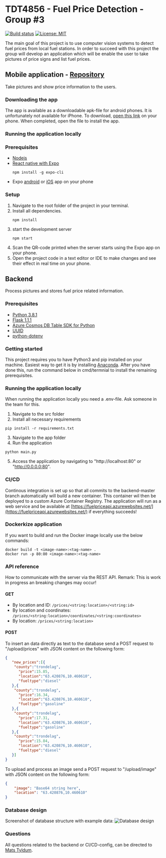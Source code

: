 # TDT4856 - Fuel Price Detection - Group #3 
[![Build status](https://dev.azure.com/matstyldum/FuelPriceApp/_apis/build/status/fuelpriceapi%20-%20CI)](https://dev.azure.com/matstyldum/FuelPriceApp/_build/latest?definitionId=2)
[![License: MIT](https://img.shields.io/badge/License-MIT-yellow.svg)](https://opensource.org/licenses/MIT)

The main goal of this project is to use computer vision systems to detect fuel prices from local fuel stations. In order to succeed with this project the group will develop an application which will be enable the user to take pictures of price signs and list fuel prices. 

## Mobile application - [Repository](https://github.com/rsb0/TDT4856-Gruppe-3---IT-Styring-Av-Lastebiler/tree/frontend-master)
Take pictures and show price information to the users.

### Downloading the app
The app is available as a downloadable apk-file for android phones. It is unfortunately not available for iPhone. To download, [open this link](https://exp-shell-app-assets.s3.us-west-1.amazonaws.com/android/%40satsebil/Gassy-20a4e7d3f893411e9c363317a8f30a0d-signed.apk) on your phone. When completed, open the file to install the app.

### Running the application locally

### Prerequisites
- [Nodejs](https://nodejs.org/en/download/)
- [React native with Expo](https://reactnative.dev/docs/environment-setup)
  ```shell
  npm install -g expo-cli
  ```
- Expo [android](https://play.google.com/store/apps/details?id=host.exp.exponent&referrer=www) or [iOS](https://itunes.apple.com/app/apple-store/id982107779) app on your phone

### Setup
1. Navigate to the root folder of the project in your terminal.
2. Install all dependencies.
   ```shell
   npm install
   ```
3. start the development server
   ```shell
   npm start
   ```
4. Scan the QR-code printed when the server starts using the Expo app on your phone.
5. Open the project code in a text editor or IDE to make changes and see their effect in real time on your phone.

## Backend
Process pictures and stores fuel price related information.

### Prerequisites
- [Python 3.8.1](https://www.python.org/downloads/)
- [Flask 1.1.1](https://flask.palletsprojects.com/en/1.1.x)
- [Azure Cosmos DB Table SDK for Python](https://docs.microsoft.com/en-us/azure/cosmos-db/table-storage-how-to-use-python)
- [UUID](https://docs.python.org/3/library/uuid.html)
- [python-dotenv](https://pypi.org/project/python-dotenv/)

### Getting started
This project requires you to have Python3 and pip installed on your machine. Easiest way to get it is by installing [Anaconda](https://www.anaconda.com/download). After you have done this, run the command below in cmd/termnial to install the remaining prerequisites.

### Running the application locally
When running the application locally you need a .env-file. Ask someone in the team for this.

1. Navigate to the src folder
2. Install all necessary requirements
```shell
pip install -r requirements.txt
```
3. Navigate to the app folder
4. Run the application
```shell
python main.py
```
5. Access the application by navigating to "http://localhost:80" or "http://0.0.0.0:80".

### CI/CD
Continous integration is set up so that all commits to the backend-master branch automatically will build a new container.
This container wil then be deployed to a custom Azure Container Registry. The application will run as a web service and be available at 
[https://fuelpriceapi.azurewebsites.net/](https://fuelpriceapi.azurewebsites.net/) if everything succeeds!

### Dockerkize application
If you want to build and run the Docker image locally use the below commands:
```shell
docker build -t <image-name>:<tag-name> .
docker run -p 80:80 <image-name>:<tag-name>
```

### API reference
How to communicate with the server via the REST API. Remark: This is work in progress an breaking changes may occur!
#### GET
- By location and ID: ```/prices/<string:location>/<string:id>```
- By location and coordinates: ```/prices/<string:location>/coordinates/<string:coordinates>```
- By location: ```/prices/<string:location>```

#### POST
To insert an data directly as text to the database send a POST request to "/upload/prices" with JSON content on the following form:
```JSON
{ 
   "new_prices":[{ 
   	"county":"trondelag",
      "price":15.85,
      "location":"63.420876,10.460610",
      "fueltype":"diesel"
   },{ 
   	"county":"trondelag",
      "price":16.34,
      "location":"63.420876,10.460610",
      "fueltype":"gasoline"
   },{ 
   	"county":"trondelag",
      "price":17.31,
      "location":"63.420876,10.460610",
      "fueltype":"gasoline"
   },{ 
   	"county":"trondelag",
      "price":15.84,
      "location":"63.420876,10.460610",
      "fueltype":"diesel"
   }]
}

```
To upload and process an image send a POST request to "/upload/image" with JSON content on the following form:
```JSON
{
    "image": "Base64 string here",
    "location": "63.420876,10.460610"
}
```

### Database design
Screenshot of database structure with example data:
![Database design](https://i.imgur.com/yxtjrll.png)

### Questions
All questions related to the backend or CI/CD-config, can be directed to [Mats Tyldum](https://github.com/maattss).
